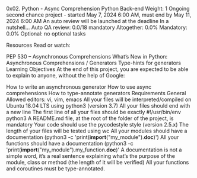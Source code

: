 0x02. Python - Async Comprehension
Python
Back-end
 Weight: 1
 Ongoing second chance project - started May 7, 2024 6:00 AM, must end by May 11, 2024 6:00 AM
 An auto review will be launched at the deadline
In a nutshell…
Auto QA review: 0.0/18 mandatory
Altogether:  0.0%
Mandatory: 0.0%
Optional: no optional tasks


Resources
Read or watch:

PEP 530 – Asynchronous Comprehensions
What’s New in Python: Asynchronous Comprehensions / Generators
Type-hints for generators
Learning Objectives
At the end of this project, you are expected to be able to explain to anyone, without the help of Google:

How to write an asynchronous generator
How to use async comprehensions
How to type-annotate generators
Requirements
General
Allowed editors: vi, vim, emacs
All your files will be interpreted/compiled on Ubuntu 18.04 LTS using python3 (version 3.7)
All your files should end with a new line
The first line of all your files should be exactly #!/usr/bin/env python3
A README.md file, at the root of the folder of the project, is mandatory
Your code should use the pycodestyle style (version 2.5.x)
The length of your files will be tested using wc
All your modules should have a documentation (python3 -c 'print(__import__("my_module").__doc__)')
All your functions should have a documentation (python3 -c 'print(__import__("my_module").my_function.__doc__)'
A documentation is not a simple word, it’s a real sentence explaining what’s the purpose of the module, class or method (the length of it will be verified)
All your functions and coroutines must be type-annotated.